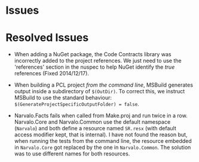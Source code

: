 Issues
======



Resolved Issues
===============

* When adding a NuGet package, the Code Contracts library was incorrectly added
to the project references. We just need to use the 'references' section 
in the nuspec to help NuGet identify the _true_ references (Fixed 2014/12/17).

* When building a PCL project _from the command line_, MSBuild generates output
inside a subdirectory of `$(OutDir)`. To correct this, we instruct MSBuild to
use the standard behaviour: `$(GenerateProjectSpecificOutputFolder) = false`.

* Narvalo.Facts fails when called from Make.proj and run twice in a row.
Narvalo.Core and Narvalo.Common use the default namespace (`Narvalo`) and
both define a resource named `SR.resx` (with default access modifier kept,
that is internal). I have not found the reason but, when running the tests
from the command line, the resource embedded in `Narvalo.Core` got replaced
by the one in `Narvalo.Common`. The solution was to use different names for
both resources.